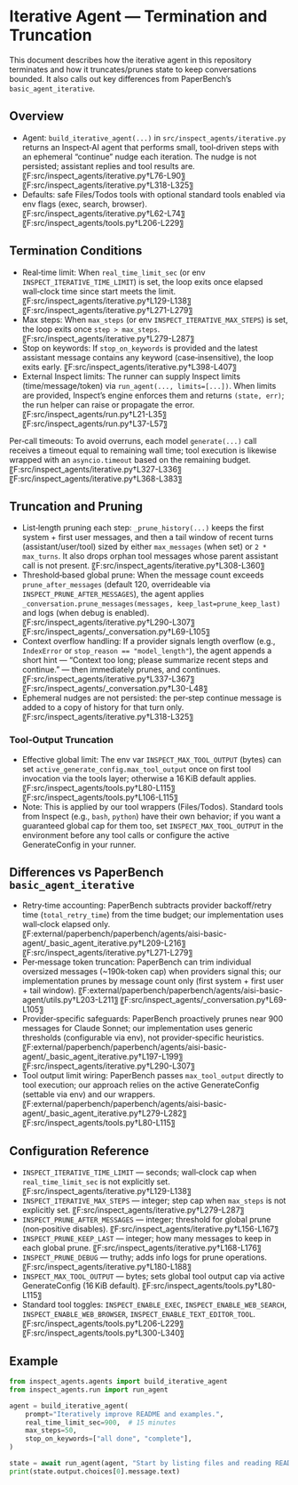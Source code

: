 # Iterative Agent — Termination and Truncation

This document describes how the iterative agent in this repository terminates and how it truncates/prunes state to keep conversations bounded. It also calls out key differences from PaperBench’s `basic_agent_iterative`.

## Overview
- Agent: `build_iterative_agent(...)` in `src/inspect_agents/iterative.py` returns an Inspect‑AI agent that performs small, tool‑driven steps with an ephemeral “continue” nudge each iteration. The nudge is not persisted; assistant replies and tool results are. 〖F:src/inspect_agents/iterative.py†L76-L90〗 〖F:src/inspect_agents/iterative.py†L318-L325〗
- Defaults: safe Files/Todos tools with optional standard tools enabled via env flags (exec, search, browser). 〖F:src/inspect_agents/iterative.py†L62-L74〗 〖F:src/inspect_agents/tools.py†L206-L229〗

## Termination Conditions
- Real‑time limit: When `real_time_limit_sec` (or env `INSPECT_ITERATIVE_TIME_LIMIT`) is set, the loop exits once elapsed wall‑clock time since start meets the limit. 〖F:src/inspect_agents/iterative.py†L129-L138〗 〖F:src/inspect_agents/iterative.py†L271-L279〗
- Max steps: When `max_steps` (or env `INSPECT_ITERATIVE_MAX_STEPS`) is set, the loop exits once `step > max_steps`. 〖F:src/inspect_agents/iterative.py†L279-L287〗
- Stop on keywords: If `stop_on_keywords` is provided and the latest assistant message contains any keyword (case‑insensitive), the loop exits early. 〖F:src/inspect_agents/iterative.py†L398-L407〗
- External Inspect limits: The runner can supply Inspect limits (time/message/token) via `run_agent(..., limits=[...])`. When limits are provided, Inspect’s engine enforces them and returns `(state, err)`; the run helper can raise or propagate the error. 〖F:src/inspect_agents/run.py†L21-L35〗 〖F:src/inspect_agents/run.py†L37-L57〗

Per‑call timeouts: To avoid overruns, each model `generate(...)` call receives a timeout equal to remaining wall time; tool execution is likewise wrapped with an `asyncio.timeout` based on the remaining budget. 〖F:src/inspect_agents/iterative.py†L327-L336〗 〖F:src/inspect_agents/iterative.py†L368-L383〗

## Truncation and Pruning
- List‑length pruning each step: `_prune_history(...)` keeps the first system + first user messages, and then a tail window of recent turns (assistant/user/tool) sized by either `max_messages` (when set) or `2 * max_turns`. It also drops orphan tool messages whose parent assistant call is not present. 〖F:src/inspect_agents/iterative.py†L308-L360〗
- Threshold‑based global prune: When the message count exceeds `prune_after_messages` (default 120, overrideable via `INSPECT_PRUNE_AFTER_MESSAGES`), the agent applies `_conversation.prune_messages(messages, keep_last=prune_keep_last)` and logs (when debug is enabled). 〖F:src/inspect_agents/iterative.py†L290-L307〗 〖F:src/inspect_agents/_conversation.py†L69-L105〗
- Context overflow handling: If a provider signals length overflow (e.g., `IndexError` or `stop_reason == "model_length"`), the agent appends a short hint — “Context too long; please summarize recent steps and continue.” — then immediately prunes, and continues. 〖F:src/inspect_agents/iterative.py†L337-L367〗 〖F:src/inspect_agents/_conversation.py†L30-L48〗
- Ephemeral nudges are not persisted: the per‑step continue message is added to a copy of history for that turn only. 〖F:src/inspect_agents/iterative.py†L318-L325〗

### Tool‑Output Truncation
- Effective global limit: The env var `INSPECT_MAX_TOOL_OUTPUT` (bytes) can set `active_generate_config.max_tool_output` once on first tool invocation via the tools layer; otherwise a 16 KiB default applies. 〖F:src/inspect_agents/tools.py†L80-L115〗 〖F:src/inspect_agents/tools.py†L106-L115〗
- Note: This is applied by our tool wrappers (Files/Todos). Standard tools from Inspect (e.g., `bash`, `python`) have their own behavior; if you want a guaranteed global cap for them too, set `INSPECT_MAX_TOOL_OUTPUT` in the environment before any tool calls or configure the active GenerateConfig in your runner.

## Differences vs PaperBench `basic_agent_iterative`
- Retry‑time accounting: PaperBench subtracts provider backoff/retry time (`total_retry_time`) from the time budget; our implementation uses wall‑clock elapsed only. 〖F:external/paperbench/paperbench/agents/aisi-basic-agent/_basic_agent_iterative.py†L209-L216〗 〖F:src/inspect_agents/iterative.py†L271-L279〗
- Per‑message token truncation: PaperBench can trim individual oversized messages (~190k‑token cap) when providers signal this; our implementation prunes by message count only (first system + first user + tail window). 〖F:external/paperbench/paperbench/agents/aisi-basic-agent/utils.py†L203-L211〗 〖F:src/inspect_agents/_conversation.py†L69-L105〗
- Provider‑specific safeguards: PaperBench proactively prunes near 900 messages for Claude Sonnet; our implementation uses generic thresholds (configurable via env), not provider‑specific heuristics. 〖F:external/paperbench/paperbench/agents/aisi-basic-agent/_basic_agent_iterative.py†L197-L199〗 〖F:src/inspect_agents/iterative.py†L290-L307〗
- Tool output limit wiring: PaperBench passes `max_tool_output` directly to tool execution; our approach relies on the active GenerateConfig (settable via env) and our wrappers. 〖F:external/paperbench/paperbench/agents/aisi-basic-agent/_basic_agent_iterative.py†L279-L282〗 〖F:src/inspect_agents/tools.py†L80-L115〗

## Configuration Reference
- `INSPECT_ITERATIVE_TIME_LIMIT` — seconds; wall‑clock cap when `real_time_limit_sec` is not explicitly set. 〖F:src/inspect_agents/iterative.py†L129-L138〗
- `INSPECT_ITERATIVE_MAX_STEPS` — integer; step cap when `max_steps` is not explicitly set. 〖F:src/inspect_agents/iterative.py†L279-L287〗
- `INSPECT_PRUNE_AFTER_MESSAGES` — integer; threshold for global prune (non‑positive disables). 〖F:src/inspect_agents/iterative.py†L156-L167〗
- `INSPECT_PRUNE_KEEP_LAST` — integer; how many messages to keep in each global prune. 〖F:src/inspect_agents/iterative.py†L168-L176〗
- `INSPECT_PRUNE_DEBUG` — truthy; adds info logs for prune operations. 〖F:src/inspect_agents/iterative.py†L180-L188〗
- `INSPECT_MAX_TOOL_OUTPUT` — bytes; sets global tool output cap via active GenerateConfig (16 KiB default). 〖F:src/inspect_agents/tools.py†L80-L115〗
- Standard tool toggles: `INSPECT_ENABLE_EXEC`, `INSPECT_ENABLE_WEB_SEARCH`, `INSPECT_ENABLE_WEB_BROWSER`, `INSPECT_ENABLE_TEXT_EDITOR_TOOL`. 〖F:src/inspect_agents/tools.py†L206-L229〗 〖F:src/inspect_agents/tools.py†L300-L340〗

## Example
```python
from inspect_agents.agents import build_iterative_agent
from inspect_agents.run import run_agent

agent = build_iterative_agent(
    prompt="Iteratively improve README and examples.",
    real_time_limit_sec=900,  # 15 minutes
    max_steps=50,
    stop_on_keywords=["all done", "complete"],
)

state = await run_agent(agent, "Start by listing files and reading README.md")
print(state.output.choices[0].message.text)
```

